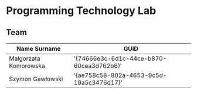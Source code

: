 # Programming Technology Lab

## Team

| Name Surname            | GUID                                     |
| ----------------------- | ---------------------------------------- |
| Małgorzata Komorowska   | '{74666e3c-6d1c-44ce-b870-60cea3d762b6}' |
| Szymon Gawłowski        | '{ae758c58-802a-4653-9c5d-19a5c3476d17}' |

